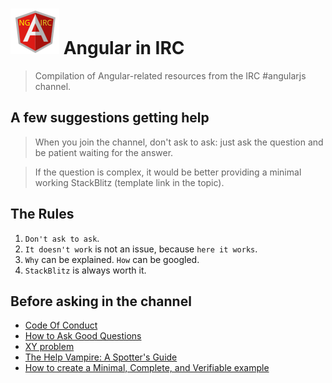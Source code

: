 # ![logo](ng-irc.png) Angular in IRC

> Compilation of Angular-related resources from the IRC #angularjs channel.

## A few suggestions getting help

> When you join the channel, don't ask to ask: just ask the question and be patient waiting for the answer.

> If the question is complex, it would be better providing a minimal working StackBlitz (template link in the topic).

## The Rules

1. `Don't ask to ask`.
2. `It doesn't work` is not an issue, because `here it works`.
3. `Why` can be explained. `How` can be googled.
4. `StackBlitz` is always worth it.

## Before asking in the channel

- [Code Of Conduct](https://github.com/angular/code-of-conduct/blob/master/CODE_OF_CONDUCT.md)
- [How to Ask Good Questions](http://www.catb.org/esr/faqs/smart-questions.html)
- [XY problem](http://xyproblem.info/)
- [The Help Vampire: A Spotter's Guide](http://www.skidmore.edu/~pdwyer/e/eoc/help_vampire.htm)
- [How to create a Minimal, Complete, and Verifiable example](http://stackoverflow.com/help/mcve)
